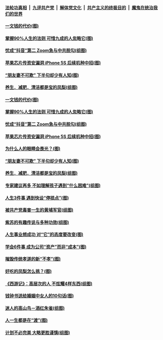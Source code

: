 

####  [法轮功真相](../../../../basic/blob/master/README.md?t=08061502) &nbsp;|&nbsp; [九评共产党](../../../../9ping.md/blob/master/README.md?t=08061502) &nbsp;|&nbsp; [解体党文化](../../../../jtdwh.md/blob/master/README.md?t=08061502)  &nbsp;|&nbsp; [共产主义的终极目的](../../../../gczydzjmd.md/blob/master/README.md?t=08061502) &nbsp;|&nbsp; [魔鬼在统治我们的世界](../../../../mgztzwmdsj.md/blob/master/README.md?t=08061502) 

#### [一文钱的代价(图)](../pages/p8/941910.md?t=08061502) 

#### [掌握90%人生的法则 可惜九成的人忽略它(图)](../pages/p8/942010.md?t=08061502) 

#### [忧成“抖音”第二 Zoom急与中共脱勾(组图)](../pages/p8/941975.md?t=08061502) 

#### [苹果芯片传资安漏洞 iPhone 5S 后续机种中招(图)](../pages/p8/941976.md?t=08061502) 

#### [“朋友妻不可欺” 下半句却少有人知(图)](../pages/p8/941524.md?t=08061502) 

#### [养生．减肥．清洁都是宝的凤梨(组图)](../pages/p8/941661.md?t=08061502) 

#### [一文钱的代价(图)](../pages/p8/941910.md?t=08061502) 

#### [掌握90%人生的法则 可惜九成的人忽略它(图)](../pages/p8/942010.md?t=08061502) 

#### [忧成“抖音”第二 Zoom急与中共脱勾(组图)](../pages/p8/941975.md?t=08061502) 

#### [苹果芯片传资安漏洞 iPhone 5S 后续机种中招(图)](../pages/p8/941976.md?t=08061502) 

#### [为什么人的眼睛会畏光？(图)](../pages/p8/941901.md?t=08061502) 

#### [“朋友妻不可欺” 下半句却少有人知(图)](../pages/p8/941524.md?t=08061502) 

#### [养生．减肥．清洁都是宝的凤梨(组图)](../pages/p8/941661.md?t=08061502) 

#### [专家建议再多 不如理解孩子遇到“什么困难”(组图)](../pages/p8/941857.md?t=08061502) 

#### [人生3件事 遇到快设“停损点”(图)](../pages/p8/941784.md?t=08061502) 

#### [被共产党毒害一生的黄埔军官(组图)](../pages/p8/941529.md?t=08061502) 

#### [紫苏的有趣传说与多种功效(组图)](../pages/p8/941621.md?t=08061502) 

#### [人生事业想成功 对“它”的态度要改变(图)](../pages/p8/941750.md?t=08061502) 

#### [学会6件事 成为公司“资产”而非“成本”(图)](../pages/p8/941612.md?t=08061502) 

#### [摧毁传统孝道的新“不孝”(图)](../pages/p8/941742.md?t=08061502) 

#### [好吃的凤梨怎么挑？(图)](../pages/p8/941542.md?t=08061502) 

#### [《西游记》：高层次的人 不炫耀4样东西(组图)](../pages/p8/941369.md?t=08061502) 

#### [钱钟书送给婚姻中女人的10句话(图)](../pages/p8/941525.md?t=08061502) 

#### [迷人的高山鸟－酒红朱雀(组图)](../pages/p8/941571.md?t=08061502) 

#### [人一生都是在“渡”(图)](../pages/p8/941181.md?t=08061502) 

#### [计划不必完美 大略更胜谨慎(组图)](../pages/p8/941550.md?t=08061502) 

